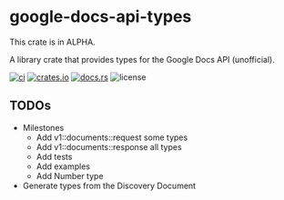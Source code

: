 # google-docs-api-types

This crate is in ALPHA.

A library crate that provides types for the Google Docs API (unofficial).


[![ci](https://github.com/bouzuya/google-docs-api-types/workflows/ci/badge.svg)](https://github.com/bouzuya/google-docs-api-types/actions)
[![crates.io](https://img.shields.io/crates/v/google-docs-api-types)](https://crates.io/crates/google-docs-api-types)
[![docs.rs](https://img.shields.io/docsrs/google-docs-api-types)](https://docs.rs/google-docs-api-types)
![license](https://img.shields.io/crates/l/google-docs-api-types)

## TODOs

- Milestones
  - Add v1::documents::request some types
  - Add v1::documents::response all types
  - Add tests
  - Add examples
  - Add Number type
- Generate types from the Discovery Document
